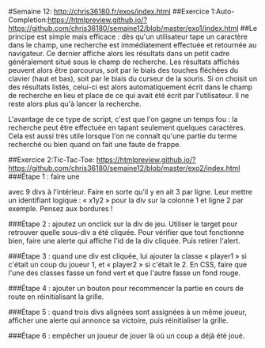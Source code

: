 
 #Semaine 12: http://chris36180.fr/exos/index.html
##Exercice 1:Auto-Completion:https://htmlpreview.github.io/?https://github.com/chris36180/semaine12/blob/master/exo1/index.html
##Le principe est simple mais efficace : dès qu'un utilisateur tape un caractère dans le champ, une recherche est immédiatement effectuée et retournée au navigateur. 
Ce dernier affiche alors les résultats dans un petit cadre généralement situé sous le champ de recherche. 
Les résultats affichés peuvent alors être parcourus, soit par le biais des touches fléchées du clavier (haut et bas), soit par le biais du curseur de la souris. 
Si on choisit un des résultats listés, celui-ci est alors automatiquement écrit dans le champ de recherche en lieu et place de ce qui avait été écrit par l'utilisateur. 
Il ne reste alors plus qu'à lancer la recherche.

L'avantage de ce type de script, c'est que l'on gagne un temps fou : la recherche peut être effectuée en tapant seulement quelques caractères. 
Cela est aussi très utile lorsque l'on ne connaît qu'une partie du terme recherché ou bien quand on fait une faute de frappe.

##Exercice 2:Tic-Tac-Toe: https://htmlpreview.github.io/?https://github.com/chris36180/semaine12/blob/master/exo2/index.html
###Étape 1 : faire une <div id="jeu"> avec 9 divs à l'intérieur. Faire en sorte qu'il y en ait 3 par ligne. Leur mettre un identifiant logique : « x1y2 » pour la div sur la colonne 1 et ligne 2 par exemple. Pensez aux bordures !

###Étape 2 : ajoutez un onclick sur la div de jeu. Utiliser le target pour retrouver quelle sous-div a été cliquée. Pour vérifier que tout fonctionne bien, faire une alerte qui affiche l'id de la div cliquée. Puis retirer l'alert.

###Étape 3 : quand une div est cliquée, lui ajouter la classe « player1 » si c'était un coup du joueur 1, et « player2 » si c'était le 2. En CSS, faire que l'une des classes fasse un fond vert et que l'autre fasse un fond rouge.

###Étape 4 : ajouter un bouton pour recommencer la partie en cours de route en réinitialisant la grille.

###Étape 5 : quand trois divs alignées sont assignées à un même joueur, afficher une alerte qui annonce sa victoire, puis réinitialiser la grille.

###Étape 6 : empêcher un joueur de jouer là où un coup a déjà été joué.

